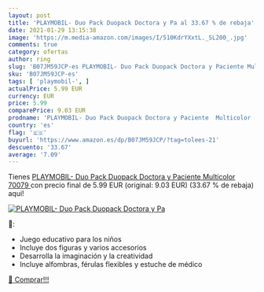```yaml
---
layout: post
title: 'PLAYMOBIL- Duo Pack Duopack Doctora y Pa al 33.67 % de rebaja'
date: 2021-01-29 13:15:38
image: 'https://m.media-amazon.com/images/I/510KdrYXxtL._SL200_.jpg'
comments: true
category: ofertas
author: ring
slug: 'B07JM59JCP-es PLAYMOBIL- Duo Pack Duopack Doctora y Paciente Multicolor...'
sku: 'B07JM59JCP-es'
tags: [ 'playmobil-', ]
actualPrice: 5.99 EUR
currency: EUR
price: 5.99
comparePrice: 9.03 EUR
prodname: 'PLAYMOBIL- Duo Pack Duopack Doctora y Paciente  Multicolor  70079 '
country: 'es'
flag: '🇪🇸'
buyurl: 'https://www.amazon.es/dp/B07JM59JCP/?tag=tolees-21'
descuento: '33.67'
average: '7.09'
---
```


Tienes [PLAYMOBIL- Duo Pack Duopack Doctora y Paciente  Multicolor  70079 ](https://www.amazon.es/dp/B07JM59JCP/?tag=tolees-21) con precio final de  5.99 EUR (original: 9.03 EUR) (33.67 %  de rebaja) aqui!

[![PLAYMOBIL- Duo Pack Duopack Doctora y Pa](https://m.media-amazon.com/images/I/510KdrYXxtL._SL200_.jpg)](https://www.amazon.es/dp/B07JM59JCP/?tag=tolees-21)

🔎:

- Juego educativo para los niños
- Incluye dos figuras y varios accesorios
- Desarrolla la imaginación y la creatividad
- Incluye alfombras, férulas flexibles y estuche de médico

[🛒 Comprar!!!](https://www.amazon.es/dp/B07JM59JCP/?tag=tolees-21)
